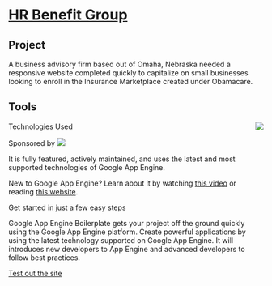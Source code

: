 [HR Benefit Group](http://hrbenefitgroup.com) 
==============================

Project
---------------------
A business advisory firm based out of Omaha, Nebraska needed a responsive website completed quickly to capitalize on small businesses looking to enroll in the Insurance Marketplace created under Obamacare. 

Tools
------------------------------------
Technologies Used <img src="http://www.trenovis.de/UserFiles/Image/google-analytics-logo11(1).png" align="right">

Sponsored by <a href="http://www.jetbrains.com/pycharm/" alt="Download PyCharm">
  <img src="http://www.trenovis.de/UserFiles/Image/google-analytics-logo11(1).png">
</a>

It is fully featured, actively maintained, and uses the latest and most supported technologies of Google App Engine.


New to Google App Engine? Learn about it by watching [this video](http://www.youtube.com/watch?v=bfgO-LXGpTM) or reading [this website](https://developers.google.com/appengine/).

Get started in just a few easy steps



Google App Engine Boilerplate gets your project off the ground quickly using the Google App Engine platform. 
Create powerful applications by using the latest technology supported on Google App Engine. 
It will introduces new developers to App Engine and advanced developers to follow best practices.

[Test out the site](http://hrbenefitgroup.com)
